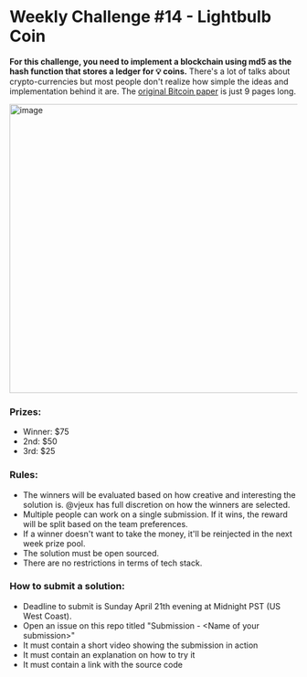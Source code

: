 # Weekly Challenge #14 - Lightbulb Coin

**For this challenge, you need to implement a blockchain using md5 as the hash function that stores a ledger for 💡 coins.** There's a lot of talks about crypto-currencies but most people don't realize how simple the ideas and implementation behind it are. The [original Bitcoin paper](https://bitcoin.org/bitcoin.pdf) is just 9 pages long.

<img width="506" alt="image" src="https://github.com/Algorithm-Arena/weekly-challenge-14-lightbulb-coin/assets/197597/8dc35424-ce45-4f70-be35-0e6244964704">


### Prizes:
* Winner: $75
* 2nd: $50
* 3rd: $25

### Rules:
* The winners will be evaluated based on how creative and interesting the solution is. @vjeux has full discretion on how the winners are selected.
* Multiple people can work on a single submission. If it wins, the reward will be split based on the team preferences.
* If a winner doesn't want to take the money, it'll be reinjected in the next week prize pool.
* The solution must be open sourced.
* There are no restrictions in terms of tech stack.

### How to submit a solution:
* Deadline to submit is Sunday April 21th evening at Midnight PST (US West Coast).
* Open an issue on this repo titled "Submission - &lt;Name of your submission&gt;"
* It must contain a short video showing the submission in action
* It must contain an explanation on how to try it
* It must contain a link with the source code
